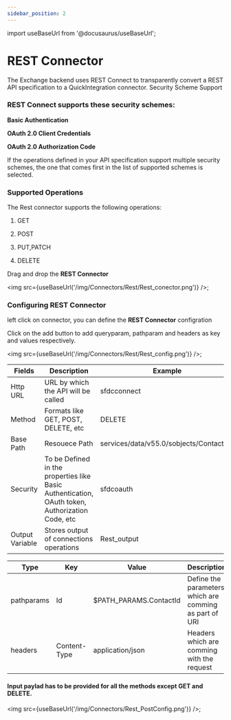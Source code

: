 ```yaml
---
sidebar_position: 2
---
```


import useBaseUrl from '@docusaurus/useBaseUrl';

# REST Connector

The Exchange backend uses REST Connect to transparently convert a REST API specification to a QuickIntegration connector. 
Security Scheme Support


### REST Connect supports these security schemes:

**Basic Authentication**

**OAuth 2.0 Client Credentials**

**OAuth 2.0 Authorization Code**

If the operations defined in your API specification support multiple security schemes, the one that comes first in the list of supported schemes is selected.

### Supported Operations

The Rest connector supports the following operations:

1) GET

2) POST

3) PUT,PATCH

4) DELETE

Drag and drop the **REST Connector**

<img src={useBaseUrl('/img/Connectors/Rest/Rest_conector.png')} />;

### Configuring REST Connector
left click on connector, you can define the **REST Connector** configration

Click on the add button to add queryparam, pathparam and headers as key and values respectively.

<img src={useBaseUrl('/img/Connectors/Rest/Rest_config.png')} />;

<table>
<thead>
<tr>
<th>Fields</th>
<th>Description</th>
<th>Example</th>
</tr>
</thead>
<tbody>
<tr>
<td>Http URL</td>
<td>URL by which the API will be called</td>
<td>sfdcconnect</td>
</tr>
<tr>
<td>Method</td>
<td>Formats like GET, POST, DELETE, etc</td>
<td>DELETE</td>
</tr>
<tr>
<td>Base Path</td>
<td>Resouece Path</td>
<td>services/data/v55.0/sobjects/Contact/:Id</td>
</tr>
<tr>
<td>Security</td>
<td>To be Defined in the properties like Basic Authentication, OAuth token, Authorization Code, etc </td>
<td>sfdcoauth</td>
</tr>
<tr>
<td>Output Variable</td>
<td>Stores output of connections operations</td>
<td>Rest_output</td>
</tr>
</tbody>
</table>


<table>
<thead>
<tr>
<th>Type</th>
<th>Key</th>
<th>Value</th>
<th>Description</th>
</tr>
</thead>
<tbody>
<tr>
<td>pathparams</td>
<td>Id</td>
<td>$PATH_PARAMS.ContactId</td>
<td>Define the parameters which are comming as part of URI</td>
</tr>
<tr>
<td>headers</td>
<td>Content-Type</td>
<td>application/json</td>
<td>Headers which are comming with the request </td>
</tr>
</tbody>
</table>

#### Input paylad has to be provided for all the methods except GET and DELETE.


<img src={useBaseUrl('/img/Connectors/Rest_PostConfig.png')} />;

